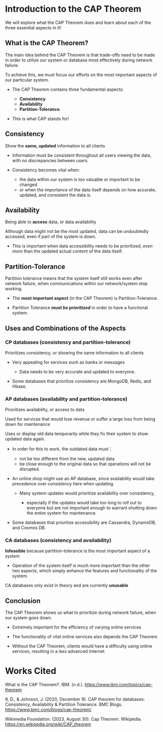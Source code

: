 # Introduction to the CAP Theorem    
We will explore what the CAP Theorem does and learn about each of the three essential aspects in it!  
## What is the CAP Theorem?
The main idea behind the CAP Theorem is that trade-offs need to be made in order to utilize our system or database most effectively during network failure.  

To achieve this, we must focus our efforts on the most important aspects of our particular system.   
-  The CAP Theorem contains three fundamental aspects:
  
    -    **Consistency**    
    -    **Availability**    
    -    **Partition-Tolerance**.
    
-  This is what CAP stands for!
## Consistency
Show the **same, updated** information to all clients     
-  Information must be consistent throughout all users viewing the data, with *no* discrepancies between users.       
-  Consistency becomes vital when:
  
     -   the data within our system is too valuable or important to be changed
     -   or when the importance of the data itself depends on how accurate, updated, and consistent the data is.      

## Availability
Being able to **access** data, or data availability    

Although data might not be the most updated, data can be undoubtedly accessed, even if part of the system is down.   

-  This is important when data accessibility needs to be prioritized, *even more* than the updated actual content of the data itself.  

## Partition-Tolerance  
Partition tolerance means that the system itself still works even after network failure, when communications within our network/system stop working.

-  The **most important aspect** (in the CAP Theorem) is Partition-Tolerance.     

-  Partition Tolerance ***must be prioritized*** in order to have a functional system. 
## Uses and Combinations of the Aspects  

### CP databases (consistency and partition-tolerance)  
Prioritizes consistency, or showing the same information to all clients  
-  Very appealing for services such as banks or messages

    -  Data needs to be very accurate and updated to everyone.
-  Some databases that prioritize consistency are MongoDB, Redis, and Hbase.  

### AP databases (availability and partition-tolerance)    
Prioritizes availability, or access to data  

Used for services that would lose revenue or suffer a large loss from being down for maintenance  

Uses or display old data temporarily while they fix their system to show updated data again.

 -  In order for this to work, the outdated data must：

     -   not be too different from the new, updated data  
     -   be close enough to the original data so that operations will not be disrupted.

-  An online shop might use an AP database, since availability would take precedence over consistency here when updating.  
    -  Many system updates would prioritize availability over consistency,

        -   especially if the updates would take too long to roll out to everyone but are not important enough to warrant shutting down the entire system for maintenance.

-  Some databases that prioritize accessibility are Cassandra, DynamoDB, and Cosmos DB.
### CA databases (consistency and availability)  

**Infeasible** because partition-tolerance is the most important aspect of a system  

-  Operation of the system itself is much more important than the other two aspects, which simply enhance the features and functionality of the system.

CA databases only exist in theory and are currently **unusable**
##  Conclusion
The CAP Theorem shows us what to prioritize during network failure, when our system goes down.  


-  Extremely important for the efficiency of varying online services

-  The functionality of vital online services also depends the CAP Theorem

-  Without the CAP Theorem, clients would have a difficulty using online services, resulting in a less advanced Internet
# Works Cited

What is the CAP Theorem?. IBM. (n.d.). https://www.ibm.com/topics/cap-theorem   

9, D., &amp; Johnson, J. (2020, December 9). CAP theorem for databases: Consistency, Availability &amp; Partition Tolerance. BMC Blogs. https://www.bmc.com/blogs/cap-theorem/  

Wikimedia Foundation. (2023, August 30). Cap Theorem. Wikipedia. https://en.wikipedia.org/wiki/CAP_theorem 
